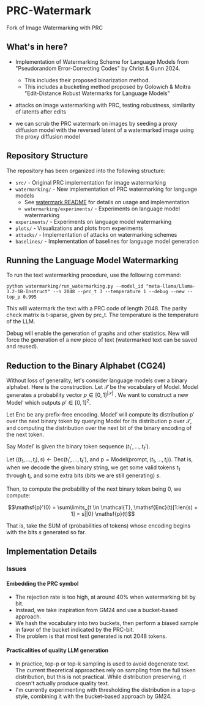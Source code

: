 # PRC-Watermark

Fork of Image Watermarking with PRC

## What's in here?

* Implementation of Watermarking Scheme for Language Models from "Pseudorandom Error-Correcting Codes" by Christ & Gunn 2024.
  * This includes their proposed binarization method.
  * This includes a bucketing method proposed by Golowich & Moitra "Edit-Distance Robust Watermarks for Language Models"

* attacks on image watermarking with PRC, testing robustness, similarity of latents after edits
* we can scrub the PRC watermark on images by seeding a proxy diffusion model with the reversed latent of a watermarked image using the proxy diffusion model

## Repository Structure

The repository has been organized into the following structure:

* `src/` - Original PRC implementation for image watermarking
* `watermarking/` - New implementation of PRC watermarking for language models
  * See [watermark README](watermarking/README.md) for details on usage and implementation
  * `watermarking/experiments/` - Experiments on language model watermarking
* `experiments/` - Experiments on language model watermarking
* `plots/` - Visualizations and plots from experiments
* `attacks/` - Implementation of attacks on watermarking schemes
* `baselines/` - Implementation of baselines for language model generation

## Running the Language Model Watermarking

To run the text watermarking procedure, use the following command:

```
python watermarking/run_watermarking.py --model_id "meta-llama/Llama-3.2-1B-Instruct" --n 2048 --prc_t 3 --temperature 1 --debug --new --top_p 0.995
```

This will watermark the text with a PRC code of length 2048. The parity check matrix is t-sparse, given by prc_t. The temperature is the temperature of the LLM. 

Debug will enable the generation of graphs and other statistics. New will force the generation of a new piece of text (watermarked text can be saved and reused).

## Reduction to the Binary Alphabet (CG24)

Without loss of generality, let's consider language models over a binary alphabet. Here is the construction. Let $\mathcal{T}$ be the vocabulary of $\mathsf{Model}$. $\mathsf{Model}$ generates a probability vector $p \in [0,1]^{|\mathcal{T}|}$ . We want to construct a new $\mathsf{Model}'$ which outputs $p' \in [0,1]^2.$ 

Let $\mathsf{Enc}$ be any prefix-free encoding. $\mathsf{Model}'$ will compute its distribution $\mathsf{p}'$ over the next binary token by querying $\mathsf{Model}$ for its distribution $\mathsf{p}$ over $\mathcal{T}$, and computing the distribution over the next bit of the binary encoding of the next token. 

Say $\mathsf{Model}'$ is given the binary token sequence $(t_{1}', \dots, t_\ell')$. 

Let $((t_{1}, \dots, t_{i}), s) \leftarrow \mathsf{Dec}(t_{1}', \dots, t_\ell')$, and $\mathsf{p} = \mathsf{Model}(\text{prompt}, (t_{1}, \dots, t_{i}))$. That is, when we decode the given binary string, we get some valid tokens $t_{1}$ through $t_i$, and some extra bits (bits we are still generating) $s$.

Then, to compute the probability of the next binary token being 0, we compute:

$$\mathsf{p}'(0) = \sum\limits_{t \in \mathcal{T}, \mathsf{Enc}(t)[1:len(s) + 1] = s||0} \mathsf{p}(t)$$

That is, take the SUM of (probabilities of tokens) whose encoding begins with the bits $s$ generated so far. 

## Implementation Details

### Issues

#### Embedding the PRC symbol

* The rejection rate is too high, at around 40% when watermarking bit by bit.
* Instead, we take inspiration from GM24 and use a bucket-based approach.
* We hash the vocabulary into two buckets, then perform a biased sample in favor of the bucket indicated by the PRC-bit.
* The problem is that most text generated is not 2048 tokens.

#### Practicalities of quality LLM generation

* In practice, top-p or top-k sampling is used to avoid degenerate text. The current theoretical approaches rely on sampling from the full token distribution, but this is not practical. While distribution preserving, it doesn't actually produce quality text.
* I'm currently experimenting with thresholding the distribution in a top-p style, combining it with the bucket-based approach by GM24.
